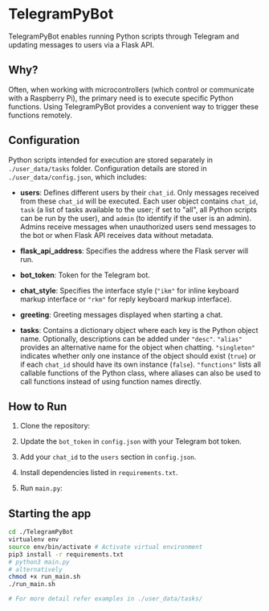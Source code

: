 # TelegramPyBot

TelegramPyBot enables running Python scripts through Telegram and updating messages to users via a Flask API.

## Why?

Often, when working with microcontrollers (which control or communicate with a Raspberry Pi), the primary need is to
execute specific Python functions. Using TelegramPyBot provides a convenient way to trigger these functions remotely.

## Configuration

Python scripts intended for execution are stored separately in `./user_data/tasks` folder. Configuration details are
stored in `./user_data/config.json`, which includes:

- **users**: Defines different users by their `chat_id`. Only messages received from these `chat_id` will be
  executed. Each user object contains `chat_id`, `task` (a list of tasks available to the user; if set to "all", all
  Python scripts can be run by the user), and `admin` (to identify if the user is an admin). Admins receive messages
  when unauthorized users send messages to the bot or when Flask API receives data without metadata.

- **flask_api_address**: Specifies the address where the Flask server will run.

- **bot_token**: Token for the Telegram bot.

- **chat_style**: Specifies the interface style (`"ikm"` for inline keyboard markup interface or `"rkm"` for reply
  keyboard markup interface).

- **greeting**: Greeting messages displayed when starting a chat.

- **tasks**: Contains a dictionary object where each key is the Python object name. Optionally, descriptions can be
  added
  under `"desc"`. `"alias"` provides an alternative name for the object when chatting. `"singleton"` indicates whether
  only one instance of the object should exist (`true`) or if each `chat_id` should have its own
  instance (`false`). `"functions"` lists all callable functions of the Python class, where aliases can also be used to
  call functions instead of using function names directly.

## How to Run

1. Clone the repository:

2. Update the `bot_token` in `config.json` with your Telegram bot token.

3. Add your `chat_id` to the `users` section in `config.json`.

4. Install dependencies listed in `requirements.txt`.

5. Run `main.py`:

## Starting the app

```bash
cd ./TelegramPyBot
virtualenv env
source env/bin/activate # Activate virtual environment
pip3 install -r requirements.txt
# python3 main.py
# alternatively
chmod +x run_main.sh
./run_main.sh

# For more detail refer examples in ./user_data/tasks/
```

